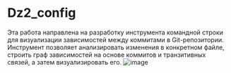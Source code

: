 # Dz2_config
Эта работа направлена на разработку инструмента командной строки для визуализации зависимостей между коммитами в Git-репозитории. Инструмент позволяет анализировать изменения в конкретном файле, строить граф зависимостей на основе коммитов и транзитивных связей, а затем визуализировать его.
![image](https://github.com/user-attachments/assets/0e683dad-3174-463c-9669-e3d1e4aa1de5)
